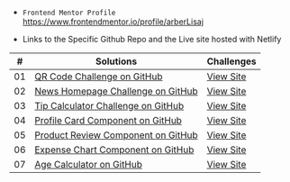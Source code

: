 - ```Frontend Mentor Profile``` https://www.frontendmentor.io/profile/arberLisaj

- <p>Links to the Specific Github Repo and the Live site hosted with Netlify</p>

|  #  | Solutions                                                                                                                                 | Challenges                                                                                                                   |
| :-: | ----------------------------------------------------------------------------------------------------------------------------------------- | ---------------------------------------------------------------------------------------------------------------------------- |
| 01  | [QR Code Challenge on GitHub](https://github.com/arberLisaj/frontend-mentor/tree/main/qr-code-challenge)                                     | [View Site](https://qr-code101.netlify.app/)    |
| 02  | [News Homepage Challenge on GitHub](https://github.com/arberLisaj/frontend-mentor/tree/main/news-homepage-challenge)| [View Site](https://news-homepage101.netlify.app/)    |
| 03 | [Tip Calculator Challenge on GitHub](https://github.com/arberLisaj/frontend-mentor/tree/main/tip-calculator-challenge)| [View Site](https://tip-calculator101.netlify.app/)    |
| 04 | [Profile Card Component on GitHub](https://github.com/arberLisaj/frontend-mentor/tree/main/profile-card-component)| [View Site](https://profile-card101.netlify.app/)    |
| 05 | [Product Review Component on GitHub](https://github.com/arberLisaj/frontend-mentor/tree/main/product-preview-component)| [View Site](https://product-preview-component101.netlify.app/)    |
| 06 | [Expense Chart Component on GitHub](https://github.com/arberLisaj/frontend-mentor/tree/main/expense-chart-component)| [View Site](https://expense-chart-component101.netlify.app/)    |
| 07 | [Age Calculator on GitHub](https://github.com/arberLisaj/frontend-mentor/tree/main/age-calculator-challenge)| [View Site](https://frontend-mentor-age-calculator101.netlify.app/)    |


